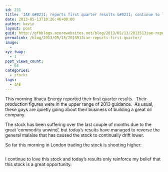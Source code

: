 ```yaml
---
id: 231
title: 'IAE &#8211; reports first quarter results &#8211; continue to love the name'
date: 2013-05-13T10:26:46+00:00
author: kevin
layout: post
guid: http://gfbblogs.azurewebsites.net/blog/2013/05/13/2013513iae-reports-first-quarter/
permalink: /blog/2013/05/13/2013513iae-reports-first-quarter/
image:
  - 
xyz_twap:
  - 1
post_views_count:
  - 64
categories:
  - stocks
tags:
  - IAE
---
```

This morning Ithaca Energy reported their first quarter results.  Their production figures were in the upper range of 2013 guidance.  As usual, these guys are quietly going about their business of building a great oil company.

The stock has been suffering over the last couple of months due to the great &#8216;commodity unwind&#8217;, but today&#8217;s results have managed to reverse the general malaise that has caused the stock to continually drift lower.

So far this morning in London trading the stock is shooting higher:

<img class="aligncenter" alt="" src="http://themacrotourist.com/blogs/IAE%20May%2013%2013.gif" />

I continue to love this stock and today&#8217;s results only reinforce my belief that this stock is a great opportunity.